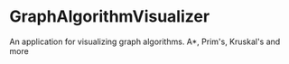 # GraphAlgorithmVisualizer
An application for visualizing graph algorithms. A*, Prim's, Kruskal's and more
